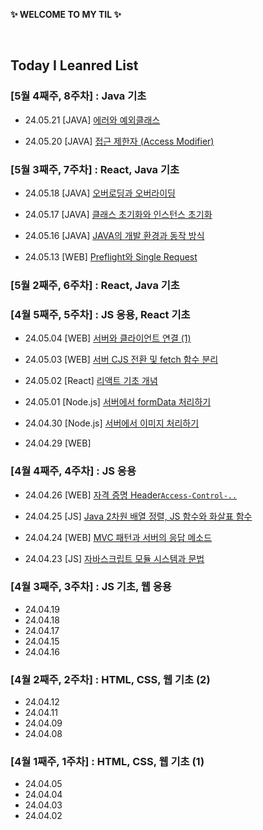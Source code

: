 **✨ WELCOME TO MY TIL ✨**

<br/>

## Today I Leanred List

### [5월 4째주, 8주차] : Java 기초

- 24.05.21 [JAVA] [에러와 예외클래스](https://github.com/yoouung/TIL-KCS/blob/main/May/2024-05-21.md)

- 24.05.20 [JAVA] [접근 제한자 (Access Modifier)](https://github.com/yoouung/TIL-KCS/blob/main/May/2024-05-20.md)

### [5월 3째주, 7주차] : React, Java 기초

- 24.05.18 [JAVA] [오버로딩과 오버라이딩](https://github.com/yoouung/TIL-KCS/blob/main/May/2024-05-18.md)

- 24.05.17 [JAVA] [클래스 초기화와 인스턴스 초기화](https://github.com/yoouung/TIL-KCS/blob/main/May/2024-05-17.md)

- 24.05.16 [JAVA] [JAVA의 개발 환경과 동작 방식](https://github.com/yoouung/TIL-KCS/blob/main/May/2024-05-16.md)

- 24.05.13 [WEB] [Preflight와 Single Request](https://github.com/yoouung/TIL-KCS/blob/main/May/2024-05-13.md)

### [5월 2째주, 6주차] : React, Java 기초

### [4월 5째주, 5주차] : JS 응용, React 기초

- 24.05.04 [WEB] [서버와 클라이언트 연결 (1)](https://github.com/yoouung/TIL-KCS/blob/main/May/2024-05-04.md)

- 24.05.03 [WEB] [서버 CJS 전환 및 fetch 함수 분리](https://github.com/yoouung/TIL-KCS/blob/main/May/2024-05-03.md)

- 24.05.02 [React] [리액트 기초 개념](https://github.com/yoouung/TIL-KCS/blob/main/May/2024-05-02.md)

- 24.05.01 [Node.js] [서버에서 formData 처리하기](https://github.com/yoouung/TIL-KCS/blob/main/May/2024-05-01.md)

- 24.04.30 [Node.js] [서버에서 이미지 처리하기](https://github.com/yoouung/TIL-KCS/blob/main/April/2024-04-30.md)

- 24.04.29 [WEB]

### [4월 4째주, 4주차] : JS 응용

- 24.04.26 [WEB] [자격 증명 Header`Access-Control-..`](https://github.com/yoouung/TIL-KCS/blob/main/April/2024-04-26.md)

- 24.04.25 [JS] [Java 2차원 배열 정렬, JS 함수와 화살표 함수](https://github.com/yoouung/TIL-KCS/blob/main/April/2024-04-25.md)

- 24.04.24 [WEB] [MVC 패턴과 서버의 응답 메소드](https://github.com/yoouung/TIL-KCS/blob/main/April/2024-04-24.md)

- 24.04.23 [JS] [자바스크립트 모듈 시스템과 문법](https://github.com/yoouung/TIL-KCS/blob/main/April/2024-04-23.md)

### [4월 3째주, 3주차] : JS 기초, 웹 응용

- 24.04.19
- 24.04.18
- 24.04.17
- 24.04.15
- 24.04.16

### [4월 2째주, 2주차] : HTML, CSS, 웹 기초 (2)

- 24.04.12
- 24.04.11
- 24.04.09
- 24.04.08

### [4월 1째주, 1주차] : HTML, CSS, 웹 기초 (1)

- 24.04.05
- 24.04.04
- 24.04.03
- 24.04.02
